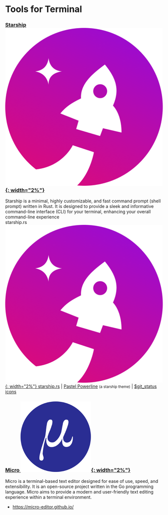 # Tools for Terminal

### <a href="https://starship.rs/" target="_blank">Starship ![starship](../assets/icons/starship.png){: width="2%"}</a>  
Starship is a minimal, highly customizable, and fast command prompt (shell prompt) written in Rust. It is designed to provide a sleek and informative command-line interface (CLI) for your terminal, enhancing your overall command-line experience   
starship.rs  
<a href="https://starship.rs/" target="_blank">![starship](../assets/icons/starship.png){: width="2%"} starship.rs</a> | 
<a href="https://starship.rs/presets/#pastel-powerline" target="_blank">Pastel Powerline</a> <small>(a starship theme)</small> |
<a href="https://starship.rs/config/#git-status" target="_blank">$git_status icons</a>

### <a href="https://micro-editor.github.io/" target="_blank">Micro ![micro](../assets/icons/micro_editor.png){: width="2%"}</a>  
Micro is a terminal-based text editor designed for ease of use, speed, and extensibility. It is an open-source project written in the Go programming language. Micro aims to provide a modern and user-friendly text editing experience within a terminal environment.
- <a href="https://micro-editor.github.io/" target="_blank">https://micro-editor.github.io/</a>